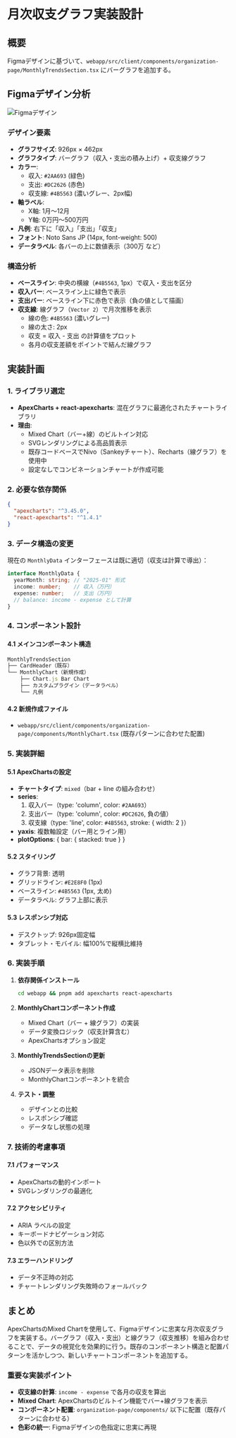 # 月次収支グラフ実装設計

## 概要

Figmaデザインに基づいて、`webapp/src/client/components/organization-page/MonthlyTrendsSection.tsx` にバーグラフを追加する。

## Figmaデザイン分析

![Figmaデザイン](https://www.figma.com/design/c0SjX5g781flssTg68DxoZ/Mirai-Open-Data?node-id=9-5195)

### デザイン要素
- **グラフサイズ**: 926px × 462px
- **グラフタイプ**: バーグラフ（収入・支出の積み上げ）+ 収支線グラフ
- **カラー**: 
  - 収入: `#2AA693` (緑色)
  - 支出: `#DC2626` (赤色)
  - 収支線: `#4B5563` (濃いグレー、2px幅)
- **軸ラベル**:
  - X軸: 1月〜12月
  - Y軸: 0万円〜500万円
- **凡例**: 右下に「収入」「支出」「収支」
- **フォント**: Noto Sans JP (14px, font-weight: 500)
- **データラベル**: 各バーの上に数値表示（300万 など）

### 構造分析
- **ベースライン**: 中央の横線（`#4B5563`, 1px）で収入・支出を区分
- **収入バー**: ベースライン上に緑色で表示
- **支出バー**: ベースライン下に赤色で表示（負の値として描画）
- **収支線**: 線グラフ（`Vector 2`）で月次推移を表示
  - 線の色: `#4B5563` (濃いグレー)
  - 線の太さ: 2px
  - 収支 = 収入 - 支出 の計算値をプロット
  - 各月の収支差額をポイントで結んだ線グラフ

## 実装計画

### 1. ライブラリ選定
- **ApexCharts + react-apexcharts**: 混在グラフに最適化されたチャートライブラリ
- **理由**: 
  - Mixed Chart（バー+線）のビルトイン対応
  - SVGレンダリングによる高品質表示  
  - 既存コードベースでNivo（Sankeyチャート）、Recharts（線グラフ）を使用中
  - 設定なしでコンビネーションチャートが作成可能

### 2. 必要な依存関係
```json
{
  "apexcharts": "^3.45.0",
  "react-apexcharts": "^1.4.1"
}
```

### 3. データ構造の変更
現在の `MonthlyData` インターフェースは既に適切（収支は計算で導出）：
```typescript
interface MonthlyData {
  yearMonth: string; // "2025-01" 形式
  income: number;    // 収入（万円）
  expense: number;   // 支出（万円）
  // balance: income - expense として計算
}
```

### 4. コンポーネント設計

#### 4.1 メインコンポーネント構造
```typescript
MonthlyTrendsSection
├── CardHeader（既存）
└── MonthlyChart（新規作成）
    ├── Chart.js Bar Chart
    ├── カスタムプラグイン（データラベル）
    └── 凡例
```

#### 4.2 新規作成ファイル
- `webapp/src/client/components/organization-page/components/MonthlyChart.tsx` (既存パターンに合わせた配置)

### 5. 実装詳細

#### 5.1 ApexChartsの設定
- **チャートタイプ**: `mixed`（bar + line の組み合わせ）
- **series**:
  1. 収入バー（type: 'column', color: `#2AA693`）
  2. 支出バー（type: 'column', color: `#DC2626`, 負の値）
  3. 収支線（type: 'line', color: `#4B5563`, stroke: { width: 2 }）
- **yaxis**: 複数軸設定（バー用とライン用）
- **plotOptions**: { bar: { stacked: true } }

#### 5.2 スタイリング
- グラフ背景: 透明
- グリッドライン: `#E2E8F0` (1px)
- ベースライン: `#4B5563` (1px, 太め)
- データラベル: グラフ上部に表示

#### 5.3 レスポンシブ対応
- デスクトップ: 926px固定幅
- タブレット・モバイル: 幅100%で縦横比維持

### 6. 実装手順

1. **依存関係インストール**
   ```bash
   cd webapp && pnpm add apexcharts react-apexcharts
   ```

2. **MonthlyChartコンポーネント作成**
   - Mixed Chart（バー + 線グラフ）の実装
   - データ変換ロジック（収支計算含む）
   - ApexChartsオプション設定

3. **MonthlyTrendsSectionの更新**
   - JSONデータ表示を削除
   - MonthlyChartコンポーネントを統合

4. **テスト・調整**
   - デザインとの比較
   - レスポンシブ確認
   - データなし状態の処理

### 7. 技術的考慮事項

#### 7.1 パフォーマンス
- ApexChartsの動的インポート
- SVGレンダリングの最適化

#### 7.2 アクセシビリティ
- ARIA ラベルの設定
- キーボードナビゲーション対応
- 色以外での区別方法

#### 7.3 エラーハンドリング
- データ不正時の対応
- チャートレンダリング失敗時のフォールバック

## まとめ

ApexChartsのMixed Chartを使用して、Figmaデザインに忠実な月次収支グラフを実装する。バーグラフ（収入・支出）と線グラフ（収支推移）を組み合わせることで、データの視覚化を効果的に行う。既存のコンポーネント構造と配置パターンを活かしつつ、新しいチャートコンポーネントを追加する。

### 重要な実装ポイント
- **収支線の計算**: `income - expense` で各月の収支を算出
- **Mixed Chart**: ApexChartsのビルトイン機能でバー+線グラフを表示
- **コンポーネント配置**: `organization-page/components/` 以下に配置（既存パターンに合わせる）
- **色彩の統一**: Figmaデザインの色指定に忠実に再現